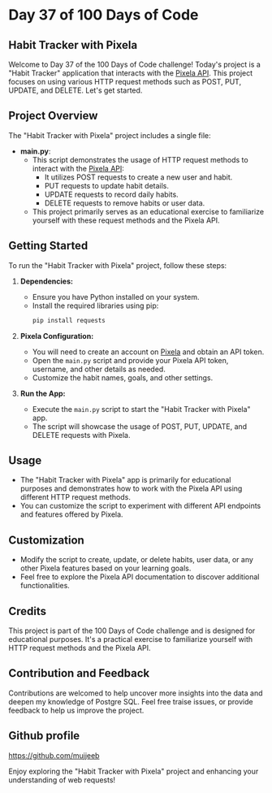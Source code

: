 # Day 37 of 100 Days of Code

## Habit Tracker with Pixela

Welcome to Day 37 of the 100 Days of Code challenge! Today's project is a "Habit Tracker" application that interacts with the [Pixela API](https://pixe.la/). This project focuses on using various HTTP request methods such as POST, PUT, UPDATE, and DELETE. Let's get started.

## Project Overview

The "Habit Tracker with Pixela" project includes a single file:

- **main.py**:
  - This script demonstrates the usage of HTTP request methods to interact with the [Pixela API](https://pixe.la/):
    - It utilizes POST requests to create a new user and habit.
    - PUT requests to update habit details.
    - UPDATE requests to record daily habits.
    - DELETE requests to remove habits or user data.
  - This project primarily serves as an educational exercise to familiarize yourself with these request methods and the Pixela API.

## Getting Started

To run the "Habit Tracker with Pixela" project, follow these steps:

1. **Dependencies:**
   - Ensure you have Python installed on your system.
   - Install the required libraries using pip:
     ```bash
     pip install requests
     ```

2. **Pixela Configuration:**
   - You will need to create an account on [Pixela](https://pixe.la/) and obtain an API token.
   - Open the `main.py` script and provide your Pixela API token, username, and other details as needed.
   - Customize the habit names, goals, and other settings.

3. **Run the App:**
   - Execute the `main.py` script to start the "Habit Tracker with Pixela" app.
   - The script will showcase the usage of POST, PUT, UPDATE, and DELETE requests with Pixela.

## Usage

- The "Habit Tracker with Pixela" app is primarily for educational purposes and demonstrates how to work with the Pixela API using different HTTP request methods.
- You can customize the script to experiment with different API endpoints and features offered by Pixela.

## Customization

- Modify the script to create, update, or delete habits, user data, or any other Pixela features based on your learning goals.
- Feel free to explore the Pixela API documentation to discover additional functionalities.

## Credits

This project is part of the 100 Days of Code challenge and is designed for educational purposes. It's a practical exercise to familiarize yourself with HTTP request methods and the Pixela API.


## Contribution and Feedback

Contributions are welcomed to help uncover more insights into the data and deepen my knowledge of Postgre SQL. Feel free traise issues, or provide feedback to help us improve the project.


## Github profile
https://github.com/mujjeeb

Enjoy exploring the "Habit Tracker with Pixela" project and enhancing your understanding of web requests!
